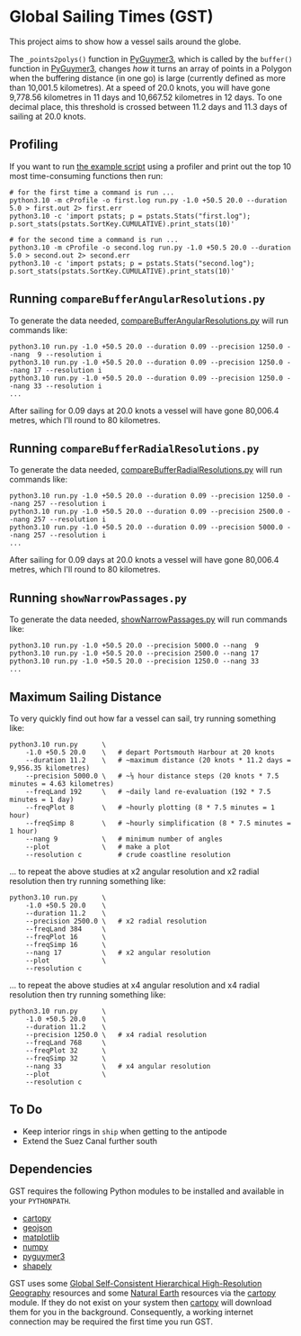 # Global Sailing Times (GST)

This project aims to show how a vessel sails around the globe.

The `_points2polys()` function in [PyGuymer3](https://github.com/Guymer/PyGuymer3), which is called by the `buffer()` function in [PyGuymer3](https://github.com/Guymer/PyGuymer3), changes *how* it turns an array of points in a Polygon when the buffering distance (in one go) is large (currently defined as more than 10,001.5 kilometres). At a speed of 20.0 knots, you will have gone 9,778.56 kilometres in 11 days and 10,667.52 kilometres in 12 days. To one decimal place, this threshold is crossed between 11.2 days and 11.3 days of sailing at 20.0 knots.

## Profiling

If you want to run [the example script](run.py) using a profiler and print out the top 10 most time-consuming functions then run:

```
# for the first time a command is run ...
python3.10 -m cProfile -o first.log run.py -1.0 +50.5 20.0 --duration 5.0 > first.out 2> first.err
python3.10 -c 'import pstats; p = pstats.Stats("first.log"); p.sort_stats(pstats.SortKey.CUMULATIVE).print_stats(10)'

# for the second time a command is run ...
python3.10 -m cProfile -o second.log run.py -1.0 +50.5 20.0 --duration 5.0 > second.out 2> second.err
python3.10 -c 'import pstats; p = pstats.Stats("second.log"); p.sort_stats(pstats.SortKey.CUMULATIVE).print_stats(10)'
```

## Running `compareBufferAngularResolutions.py`

To generate the data needed, [compareBufferAngularResolutions.py](compareBufferAngularResolutions.py) will run commands like:

```
python3.10 run.py -1.0 +50.5 20.0 --duration 0.09 --precision 1250.0 --nang  9 --resolution i
python3.10 run.py -1.0 +50.5 20.0 --duration 0.09 --precision 1250.0 --nang 17 --resolution i
python3.10 run.py -1.0 +50.5 20.0 --duration 0.09 --precision 1250.0 --nang 33 --resolution i
...
```

After sailing for 0.09 days at 20.0 knots a vessel will have gone 80,006.4 metres, which I'll round to 80 kilometres.

## Running `compareBufferRadialResolutions.py`

To generate the data needed, [compareBufferRadialResolutions.py](compareBufferRadialResolutions.py) will run commands like:

```
python3.10 run.py -1.0 +50.5 20.0 --duration 0.09 --precision 1250.0 --nang 257 --resolution i
python3.10 run.py -1.0 +50.5 20.0 --duration 0.09 --precision 2500.0 --nang 257 --resolution i
python3.10 run.py -1.0 +50.5 20.0 --duration 0.09 --precision 5000.0 --nang 257 --resolution i
...
```

After sailing for 0.09 days at 20.0 knots a vessel will have gone 80,006.4 metres, which I'll round to 80 kilometres.

## Running `showNarrowPassages.py`

To generate the data needed, [showNarrowPassages.py](showNarrowPassages.py) will run commands like:

```
python3.10 run.py -1.0 +50.5 20.0 --precision 5000.0 --nang  9
python3.10 run.py -1.0 +50.5 20.0 --precision 2500.0 --nang 17
python3.10 run.py -1.0 +50.5 20.0 --precision 1250.0 --nang 33
...
```

## Maximum Sailing Distance

To very quickly find out how far a vessel can sail, try running something like:

```
python3.10 run.py      \
    -1.0 +50.5 20.0    \   # depart Portsmouth Harbour at 20 knots
    --duration 11.2    \   # ~maximum distance (20 knots * 11.2 days = 9,956.35 kilometres)
    --precision 5000.0 \   # ~⅛ hour distance steps (20 knots * 7.5 minutes = 4.63 kilometres)
    --freqLand 192     \   # ~daily land re-evaluation (192 * 7.5 minutes = 1 day)
    --freqPlot 8       \   # ~hourly plotting (8 * 7.5 minutes = 1 hour)
    --freqSimp 8       \   # ~hourly simplification (8 * 7.5 minutes = 1 hour)
    --nang 9           \   # minimum number of angles
    --plot             \   # make a plot
    --resolution c         # crude coastline resolution
```

... to repeat the above studies at x2 angular resolution and x2 radial resolution then try running something like:

```
python3.10 run.py      \
    -1.0 +50.5 20.0    \
    --duration 11.2    \
    --precision 2500.0 \   # x2 radial resolution
    --freqLand 384     \
    --freqPlot 16      \
    --freqSimp 16      \
    --nang 17          \   # x2 angular resolution
    --plot             \
    --resolution c
```

... to repeat the above studies at x4 angular resolution and x4 radial resolution then try running something like:

```
python3.10 run.py      \
    -1.0 +50.5 20.0    \
    --duration 11.2    \
    --precision 1250.0 \   # x4 radial resolution
    --freqLand 768     \
    --freqPlot 32      \
    --freqSimp 32      \
    --nang 33          \   # x4 angular resolution
    --plot             \
    --resolution c
```

## To Do

* Keep interior rings in `ship` when getting to the antipode
* Extend the Suez Canal further south

## Dependencies

GST requires the following Python modules to be installed and available in your `PYTHONPATH`.

* [cartopy](https://pypi.org/project/Cartopy/)
* [geojson](https://pypi.org/project/geojson/)
* [matplotlib](https://pypi.org/project/matplotlib/)
* [numpy](https://pypi.org/project/numpy/)
* [pyguymer3](https://github.com/Guymer/PyGuymer3)
* [shapely](https://pypi.org/project/Shapely/)

GST uses some [Global Self-Consistent Hierarchical High-Resolution Geography](https://www.ngdc.noaa.gov/mgg/shorelines/) resources and some [Natural Earth](https://www.naturalearthdata.com/) resources via the [cartopy](https://pypi.org/project/Cartopy/) module. If they do not exist on your system then [cartopy](https://pypi.org/project/Cartopy/) will download them for you in the background. Consequently, a working internet connection may be required the first time you run GST.
